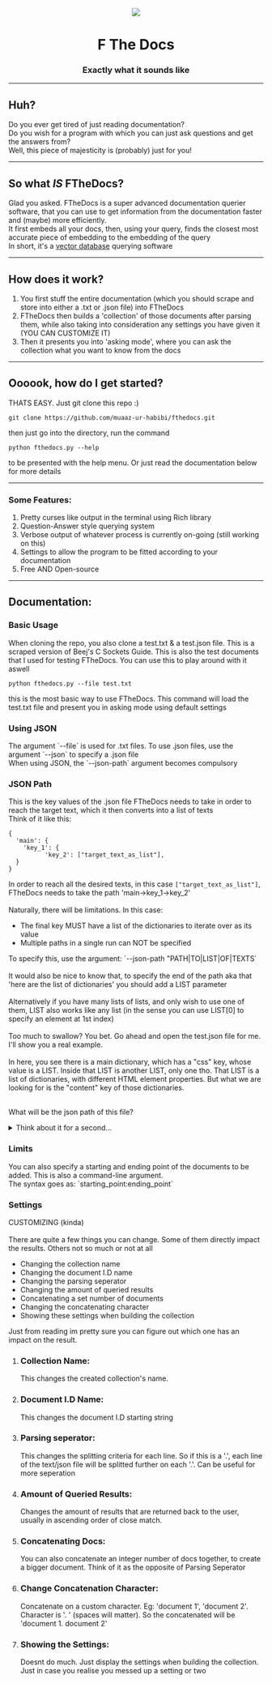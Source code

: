 <p align="center">
  <img src="https://github.com/user-attachments/assets/3483ce0e-f850-49c8-988b-3102f390a8cc">
</p>
<h1 align="center">F The Docs</h1>
<h3 align="center">Exactly what it sounds like</h3>
<hr>
<h2>Huh?</h2>
<p>
  Do you ever get tired of just reading documentation?<br>
  Do you wish for a program with which you can just ask questions and get the answers from?<br>
  Well, this piece of majesticity is (probably) just for you!
</p>
<hr>
<h2>So what <i>IS</i> FTheDocs?</h2>
<p>
  Glad you asked. FTheDocs is a super advanced documentation querier software, that you can use to get information from the documentation faster and (maybe) more efficiently.<br>
  It first embeds all your docs, then, using your query, finds the closest most accurate piece of embedding to the embedding of the query<br>
  In short, it's a <a href="https://www.google.com/search?q=what+is+a+vector+database">vector database</a> querying software
</p>
<hr>
<h2>How does it work?</h2>
<ol>
  <li>You first stuff the entire documentation (which you should scrape and store into either a .txt or .json file) into FTheDocs</li>
  <li>FTheDocs then builds a 'collection' of those documents after parsing them, while also taking into consideration any settings you have given it (YOU CAN CUSTOMIZE IT)</li>
  <li>Then it presents you into 'asking mode', where you can ask the collection what you want to know from the docs</li>
</ol>
<hr>
<h2>Oooook, how do I get started?</h2>
<p>THATS EASY. Just git clone this repo :)</p>

```
git clone https://github.com/muaaz-ur-habibi/fthedocs.git
```
then just go into the directory, run the command

```
python fthedocs.py --help
```
to be presented with the help menu. Or just read the documentation below for more details
<hr>
<h3>Some Features:</h3>
<ol>
  <li>Pretty curses like output in the terminal using Rich library</li>
  <li>Question-Answer style querying system</li>
  <li>Verbose output of whatever process is currently on-going (still working on this)</li>
  <li>Settings to allow the program to be fitted according to your documentation</li>
  <li>Free AND Open-source</li>
</ol>
<hr>
<h2>Documentation:</h2>
<h3>Basic Usage</h3>
<p>
  When cloning the repo, you also clone a test.txt & a test.json file. This is a scraped version of Beej's C Sockets Guide. This is also the test documents that I used for testing FTheDocs. You can use this to play around with it aswell<br>
  
  ```
  python fthedocs.py --file test.txt
  ```
  this is the most basic way to use FTheDocs. This command will load the test.txt file and present you in asking mode using default settings
</p>
<h3>Using JSON</h3>
<p>
  The argument `--file` is used for .txt files. To use .json files, use the argument `--json` to specify a .json file<br>
  When using JSON, the `--json-path` argument becomes compulsory
</p>
<h3>JSON Path</h3>
<p>
  This is the key values of the .json file FTheDocs needs to take in order to reach the target text, which it then converts into a list of texts<br>
  Think of it like this:<br>
  
  ```
  {
    'main': {
      'key_1': {
            'key_2': ["target_text_as_list"],
    }
  }
  ```
  In order to reach all the desired texts, in this case `["target_text_as_list"]`, FTheDocs needs to take the path 'main->key_1->key_2'<br><br>
  Naturally, there will be limitations. In this case:
  <ul>
    <li>The final key MUST have a list of the dictionaries to iterate over as its value</li>
    <li>Multiple paths in a single run can NOT be specified</li>
  </ul>
  To specify this, use the argument: `--json-path "PATH|TO|LIST|OF|TEXTS`<br><br>
  It would also be nice to know that, to specify the end of the path aka that 'here are the list of dictionaries' you should add a LIST parameter<br><br>
  Alternatively if you have many lists of lists, and only wish to use one of them, LIST also works like any list (in the sense you can use LIST[0] to specify an element at 1st index)<br><br>
  Too much to swallow? You bet. Go ahead and open the test.json file for me. I'll show you a real example.<br>
  <br>
  In here, you see there is a main dictionary, which has a "css" key, whose value is a LIST. Inside that LIST is another LIST, only one tho. That LIST is a list of dictionaries, with different HTML element properties. But what we are looking for is the "content" key of those dictionaries.<br><br>

  What will be the json path of this file?<br>
  <details>
    <summary>Think about it for a second...</summary>
      That would be "css|LIST[0]|LIST|content"<br><br>
      First fthedocs would go into 'css', there it will find a LIST, but we only need the 0th one, so we specified 'LIST[0]'. After that is another LIST, this one containing all the dictionaries, whose key that we need is 'content'
    
  </details>
</p>
<h3>Limits</h3>
<p>
  You can also specify a starting and ending point of the documents to be added. This is also a command-line argument.<br>
  The syntax goes as: `starting_point:ending_point`
</p>
<h3>Settings</h3>
<p>
  CUSTOMIZING (kinda)<br><br>
  There are quite a few things you can change. Some of them directly impact the results. Others not so much or not at all
  <ul>
    <li>Changing the collection name</li>
    <li>Changing the document I.D name</li>
    <li>Changing the parsing seperator</li>
    <li>Changing the amount of queried results</li>
    <li>Concatenating a set number of documents</li>
    <li>Changing the concatenating character</li>
    <li>Showing these settings when building the collection</li>
  </ul>
  Just from reading im pretty sure you can figure out which one has an impact on the result.<br>
</p>
<ol>
  <li><h3>Collection Name:</h3>This changes the created collection's name.</li>
  <li><h3>Document I.D Name:</h3>This changes the document I.D starting string</li>
  <li><h3>Parsing seperator:</h3>This changes the splitting criteria for each line. So if this is a '.', each line of the text/json file will be splitted further on each '.'. Can be useful for more seperation</li>
  <li><h3>Amount of Queried Results:</h3>Changes the amount of results that are returned back to the user, usually in ascending order of close match.</li>
  <li><h3>Concatenating Docs:</h3>You can also concatenate an integer number of docs together, to create a bigger document. Think of it as the opposite of Parsing Seperator</li>
  <li><h3>Change Concatenation Character:</h3>Concatenate on a custom character. Eg: 'document 1', 'document 2'. Character is '. ' (spaces will matter). So the concatenated will be 'document 1. document 2'</li>
  <li><h3>Showing the Settings:</h3>Doesnt do much. Just display the settings when building the collection. Just in case you realise you messed up a setting or two</li>
</ol>
